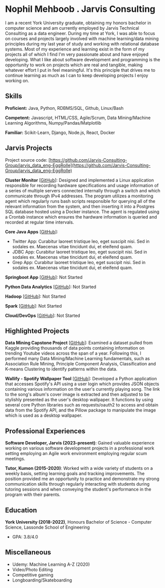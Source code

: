# Nophil Mehboob . Jarvis Consulting

I am a recent York University graduate, obtaining my honors bachelor in computer science and am currently employed by Jarvis Technical Consulting as a data engineer. During my time at York, I was able to focus on courses and projects largely involved with machine learning/data mining principles during my last year of study and working with relational database systems. Most of my experience and learning exist in the form of my projects all of which I find I'm very passionate about and have enjoyed developing. What I like about software development and programming is the opportunity to work on projects which are real and tangible, making whatever effort I put in feel meaningful. It's this principle that drives me to continue learning as much as I can to keep developing projects I enjoy working on.

## Skills

**Proficient:** Java, Python, RDBMS/SQL, Github, Linux/Bash

**Competent:** Javascript, HTML/CSS, Agile/Scrum, Data Mining/Machine Learning Algorithms, Numpy/Pandas/Matplotlib

**Familiar:** Scikit-Learn, Django, Node.js, React, Docker

## Jarvis Projects

Project source code: [https://github.com/Jarvis-Consulting-Group/jarvis_data_eng-EggRolle](https://github.com/Jarvis-Consulting-Group/jarvis_data_eng-EggRolle)


**Cluster Monitor** [[GitHub](https://github.com/Jarvis-Consulting-Group/jarvis_data_eng-EggRolle/tree/master/linux_sql)]: Designed and implemented a Linux application responsible for recording hardware specifications and usage information of a series of multiple servers connected internally through a switch and which communicate through IPv4 addresses. The program utilizes a monitoring agent which regularly runs bash scripts responsible for querying all of the relevant information from the system, and then inserting it into a Postgres SQL database hosted using a Docker instance. The agent is regulated using a Crontab instance which ensures the hardware information is queried and recorded at regular time intervals.

**Core Java Apps** [[GitHub](https://github.com/Jarvis-Consulting-Group/jarvis_data_eng-EggRolle/tree/master/core_java)]:
      
  - Twitter App: Curabitur laoreet tristique leo, eget suscipit nisi. Sed in sodales ex. Maecenas vitae tincidunt dui, et eleifend quam.
  - JDBC App: Curabitur laoreet tristique leo, eget suscipit nisi. Sed in sodales ex. Maecenas vitae tincidunt dui, et eleifend quam.
  - Grep App: Curabitur laoreet tristique leo, eget suscipit nisi. Sed in sodales ex. Maecenas vitae tincidunt dui, et eleifend quam.

**Springboot App** [[GitHub](https://github.com/Jarvis-Consulting-Group/jarvis_data_eng-EggRolle/tree/master/springboot)]: Not Started

**Python Data Analytics** [[GitHub](https://github.com/Jarvis-Consulting-Group/jarvis_data_eng-EggRolle/tree/master/python_data_anlytics)]: Not Started

**Hadoop** [[GitHub](https://github.com/Jarvis-Consulting-Group/jarvis_data_eng-EggRolle/tree/master/hadoop)]: Not Started

**Spark** [[GitHub](https://github.com/Jarvis-Consulting-Group/jarvis_data_eng-EggRolle/tree/master/spark)]: Not Started

**Cloud/DevOps** [[GitHub](https://github.com/Jarvis-Consulting-Group/jarvis_data_eng-EggRolle/tree/master/cloud_devops)]: Not Started


## Highlighted Projects
**Data Mining Capstone Project** [[GitHub](https://github.com/EggRolle/Trending-Youtube-Analysis)]: Examined a dataset pulled from Kaggle providing thousands of data points containing information on trending Youtube videos across the span of a year. Following this, I performed many Data Mining/Machine Learning fundamentals, such as Association Rule Mining, Principle Component Analysis, Classification and K-means Clustering to identify patterns within the data.

**Wallify - Spotify Wallpaper Tool** [[GitHub](https://github.com/EggRolle/Wallify)]: Developed a Python application that accesses Spotify's API using a user login which provides JSON objects containing various information on the user's currently playing song. The link to the song's album's cover image is extracted and then adjusted to be stylishly presented as the user's desktop wallpaper. It functions by using several core Python libraries such as requests/oauth2 to access and obtain data from the Spotify API, and the Pillow package to manipulate the image which is used as a desktop wallpaper.


## Professional Experiences

**Software Developer, Jarvis (2023-present)**: Gained valuable experience working on various software development projects in a professional work setting employing an Agile work environment employing regular scum meetings.

**Tutor, Kumon (2015-2020)**: Worked with a wide variety of students on a weekly basis, setting learning goals and tracking improvements. The position provided me an opportunity to practice and demonstrate my strong communication skills through regularly interacting with students during tutoring sessions and when conveying the student's performance in the program with their parents.


## Education
**York University (2018-2022)**, Honours Bachelor of Science - Computer Science, Lassonde School of Engineering
- GPA: 3.8/4.0


## Miscellaneous
- Udemy: Machine Learning A-Z (2020)
- Video/Photo Editing
- Competitive gaming
- Longboarding/Skateboarding